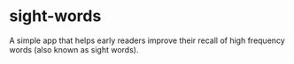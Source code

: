 # sight-words
A simple app that helps early readers improve their recall of high frequency words (also known as sight words).
